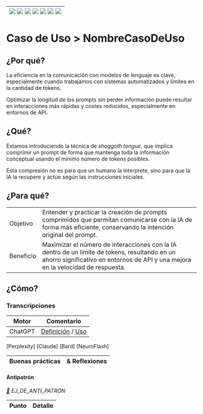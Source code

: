 <div align=right>

|[![](https://img.shields.io/badge/-Inicio-FFF?style=flat&logo=Emlakjet&logoColor=black)](/README.md) [![](https://img.shields.io/badge/-Introducción-FFF?style=flat)](/documentos/intro.md) [![](https://img.shields.io/badge/-Panorámica-FFF?style=flat)](/documentos/panorámica.md) [![](https://img.shields.io/badge/-Prompts-FFF?style=flat)](/documentos/prompts/README.md) [![](https://img.shields.io/badge/-Ingeniería_de_prompts-FFF?style=flat)](/documentos/ingenieriaDePrompts/README.md) [![](https://img.shields.io/badge/-Patrones-FFF?style=flat)](/documentos/ingenieriaDePrompts/patrones/README.md) [![](https://img.shields.io/badge/-casos_de_uso-FFF?style=flat)](/documentos/casosDeUso/README.md)|
|-|

</div>

# Caso de Uso > NombreCasoDeUso

## ¿Por qué?

La eficiencia en la comunicación con modelos de lenguaje es clave, especialmente cuando trabajamos con sistemas automatizados y límites en la cantidad de tokens.

Optimizar la longitud de los prompts sin perder información puede resultar en interacciones más rápidas y costes reducidos, especialmente en entornos de API.

## ¿Qué?

Estamos introduciendo la técnica de *shoggoth tongue*, que implica comprimir un prompt de forma que mantenga toda la información conceptual usando el mínimo número de tokens posibles.

Esta compresión no es para que un humano la interprete, sino para que la IA la recupere y actúe según las instrucciones iniciales.

## ¿Para qué?

| | |
|-|-|
Objetivo|Entender y practicar la creación de prompts comprimidos que permitan comunicarse con la IA de forma más eficiente, conservando la intención original del prompt.
Beneficio|Maximizar el número de interacciones con la IA dentro de un límite de tokens, resultando en un ahorro significativo en entornos de API y una mejora en la velocidad de respuesta.

## ¿Cómo?

### Transcripciones

|Motor|Comentario|
|-|-|
ChatGPT|[Definición](https://chat.openai.com/share/9b269f73-1bff-487c-bce8-24bd7d12860a) / [Uso](https://chat.openai.com/share/0891c589-c61d-42e8-be85-7463107f68a2)
[Perplexity]
[Claude]
[Bard]
[NeuroFlash]

|Buenas prácticas|& Reflexiones
|-|-|

#### Antipatrón

*[:link:]() EJ_DE_ANTI_PATRON*

|Punto|Detalle|
|-|-|
